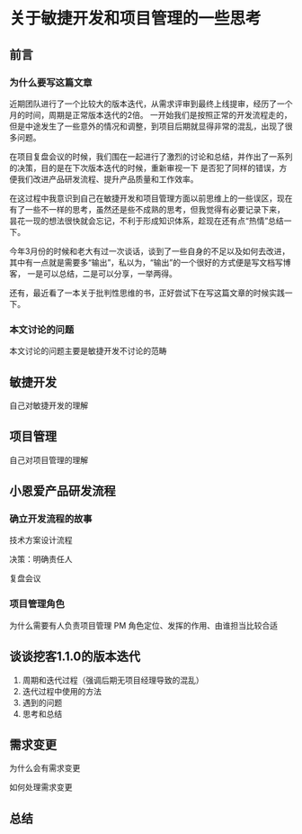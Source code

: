 # 关于敏捷开发和项目管理的一些思考

<!--
create time: 2018-06-05 21:37:40
Author: <黄东鸿>
-->

## 前言

### 为什么要写这篇文章

近期团队进行了一个比较大的版本迭代，从需求评审到最终上线提审，经历了一个月的时间，周期是正常版本迭代的2倍。
一开始我们是按照正常的开发流程走的，但是中途发生了一些意外的情况和调整，到项目后期就显得非常的混乱，出现了很多问题。

在项目复盘会议的时候，我们围在一起进行了激烈的讨论和总结，并作出了一系列的决策，目的是在下次版本迭代的时候，重新审视一下
是否犯了同样的错误，方便我们改进产品研发流程、提升产品质量和工作效率。

在这过程中我意识到自己在敏捷开发和项目管理方面以前思维上的一些误区，现在有了一些不一样的思考，虽然还是些不成熟的思考，但我觉得有必要记录下来，
昙花一现的想法很快就会忘记，不利于形成知识体系，趁现在还有点“热情”总结一下。

今年3月份的时候和老大有过一次谈话，谈到了一些自身的不足以及如何去改进，其中有一点就是需要多“输出”，私以为，“输出”的一个很好的方式便是写文档写博客，
一是可以总结，二是可以分享，一举两得。

还有，最近看了一本关于批判性思维的书，正好尝试下在写这篇文章的时候实践一下。

### 本文讨论的问题

本文讨论的问题主要是敏捷开发不讨论的范畴

## 敏捷开发

自己对敏捷开发的理解

## 项目管理

自己对项目管理的理解

## 小恩爱产品研发流程

### 确立开发流程的故事

技术方案设计流程

决策：明确责任人

复盘会议

### 项目管理角色

为什么需要有人负责项目管理
PM 角色定位、发挥的作用、由谁担当比较合适

## 谈谈挖客1.1.0的版本迭代

1. 周期和迭代过程（强调后期无项目经理导致的混乱）
2. 迭代过程中使用的方法
3. 遇到的问题
4. 思考和总结

## 需求变更

为什么会有需求变更

如何处理需求变更

## 总结

